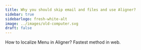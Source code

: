 ```yaml
---
title: Why you should skip email and files and use Aligner?
sidebar: true
sidebarlogo: fresh-white-alt
image: ../images/old-computer.svg
draft: false
---
```


How to localize Menu in Aligner? Fastest method in web. 
